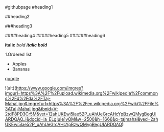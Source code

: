 #githubpage
#heading1

##heading2

###heading3

####heading4
#####heading5
######heading6

**italic**
*bold*
***italic bold***

1.Ordered list

- Apples
- Bananas

[google](https://github.com/CHEEKATI-ROHITHA/task4/new/master?readme=1)

!(alt)(https://www.google.com/imgres?imgurl=https%3A%2F%2Fupload.wikimedia.org%2Fwikipedia%2Fcommons%2Fd%2Fda%2FTaj-Mahal.jpg&imgrefurl=https%3A%2F%2Fen.wikipedia.org%2Fwiki%2FFile%3ATaj-Mahal.jpg&tbnid=V-2tdF8PD3Cr5M&vet=12ahUKEwi5lae52P_uAhUeGrcAHcYpBzwQMygBegUIARDQAQ..i&docid=ia_ELgIuIe1vQM&w=2500&h=1666&q=tajmahal&ved=2ahUKEwi5lae52P_uAhUeGrcAHcYpBzwQMygBegUIARDQAQ)
